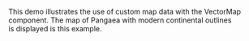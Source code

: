 This demo illustrates the use of&nbsp;custom map data with the VectorMap component. The map of&nbsp;Pangaea with modern continental outlines is&nbsp;displayed is&nbsp;this example.